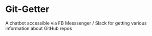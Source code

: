 # Git-Getter

A chatbot accessible via FB Messsenger / Slack for getting various information about GitHub repos
